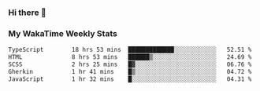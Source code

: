 ### Hi there 👋

<!--
**royschrauwen/royschrauwen** is a ✨ _special_ ✨ repository because its `README.md` (this file) appears on your GitHub profile.

Here are some ideas to get you started:

- 🔭 I’m currently working on ...
- 🌱 I’m currently learning ...
- 👯 I’m looking to collaborate on ...
- 🤔 I’m looking for help with ...
- 💬 Ask me about ...
- 📫 How to reach me: ...
- 😄 Pronouns: ...
- ⚡ Fun fact: ...
-->


### My WakaTime Weekly Stats
<!--START_SECTION:waka-->

```txt
TypeScript        18 hrs 53 mins  █████████████░░░░░░░░░░░░   52.51 %
HTML              8 hrs 53 mins   ██████▒░░░░░░░░░░░░░░░░░░   24.69 %
SCSS              2 hrs 25 mins   █▓░░░░░░░░░░░░░░░░░░░░░░░   06.76 %
Gherkin           1 hr 41 mins    █▒░░░░░░░░░░░░░░░░░░░░░░░   04.72 %
JavaScript        1 hr 32 mins    █░░░░░░░░░░░░░░░░░░░░░░░░   04.31 %
```

<!--END_SECTION:waka-->
